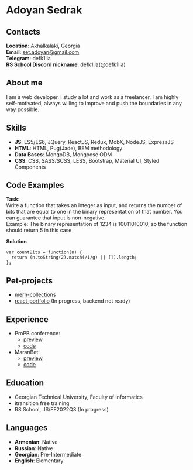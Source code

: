 # Adoyan Sedrak  
  
## Contacts  
**Location**: Akhalkalaki, Georgia  
**Email**: set.adoyan@gmail.com  
**Telegram**: defk1lla  
**RS School Discord nickname**: defk1lla(@defk1lla)  
  
## About me  
I am a web developer. I study a lot and work as a freelancer. I am highly self-motivated, always willing to improve and push the boundaries in any way possible.    
  
## Skills  
* **JS**: ES5/ES6, JQuery, ReactJS, Redux, MobX, NodeJS, ExpressJS  
* **HTML**: HTML, Pug(Jade), BEM methodology  
* **Data Bases**: MongoDB, Mongoose ODM      
* **CSS**: CSS, SASS/SCSS, LESS, Bootstrap, Material UI, Styled Components  
  
## Code Examples  
**Task**:  
Write a function that takes an integer as input, and returns the number of bits that are equal to one in the binary representation of that number. You can guarantee that input is non-negative.  
Example: The binary representation of 1234 is 10011010010, so the function should return 5 in this case  
  
**Solution**
```
var countBits = function(n) {
  return (n.toString(2).match(/1/g) || []).length;
};
``` 
  
## Pet-projects   
* [mern-collections](https://github.com/DefK1lla/itra-course-project)
* [react-portfolio](https://github.com/DefK1lla/react-portfolio) (In progress, backend not ready)
  
## Experience  
* ProPB conference: 
  + [preview](https://defk1lla.github.io/conf-propb/)  
  + [code](https://github.com/DefK1lla/conf-propb)  
* MaranBet:   
  + [preview](https://defk1lla.github.io/maran/dist/)
  + [code](https://github.com/DefK1lla/maran)  
  
## Education  
* Georgian Technical University, Faculty of Informatics  
* itransition free training
* RS School, JS/FE2022Q3 (In progress)  
  
## Languages  
* **Armenian**: Native
* **Russian**: Native
* **Georgian**: Pre-Intermediate
* **English**: Elementary

